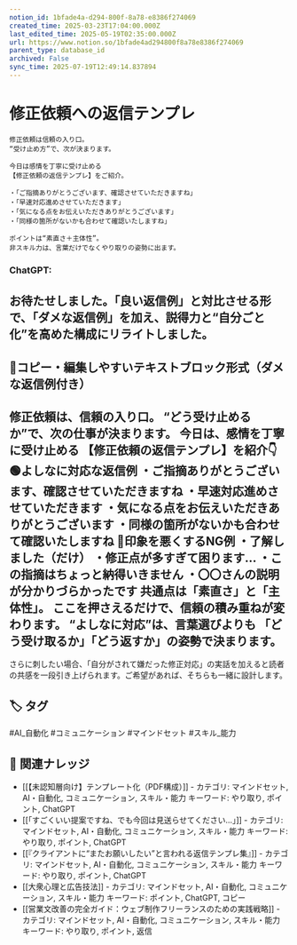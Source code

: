 ```yaml
---
notion_id: 1bfade4a-d294-800f-8a78-e8386f274069
created_time: 2025-03-23T17:04:00.000Z
last_edited_time: 2025-05-19T02:35:00.000Z
url: https://www.notion.so/1bfade4ad294800f8a78e8386f274069
parent_type: database_id
archived: False
sync_time: 2025-07-19T12:49:14.837894
---
```


# 修正依頼への返信テンプレ

```plain text
修正依頼は信頼の入り口。
“受け止め方”で、次が決まります。

今日は感情を丁寧に受け止める
【修正依頼の返信テンプレ】をご紹介。

・「ご指摘ありがとうございます、確認させていただきますね」
・「早速対応進めさせていただきます」
・「気になる点をお伝えいただきありがとうございます」
・「同様の箇所がないかも合わせて確認いたしますね」

ポイントは“素直さ＋主体性”。
非スキル力は、言葉だけでなくやり取りの姿勢に出ます。
```
### ChatGPT:
お待たせしました。「良い返信例」と対比させる形で、「ダメな返信例」を加え、説得力と“自分ごと化”を高めた構成にリライトしました。
---
## 📄コピー・編集しやすいテキストブロック形式（ダメな返信例付き）
修正依頼は、信頼の入り口。
“どう受け止めるか”で、次の仕事が決まります。
今日は、感情を丁寧に受け止める
【修正依頼の返信テンプレ】を紹介👇
🟢よしなに対応な返信例
・ご指摘ありがとうございます、確認させていただきますね
・早速対応進めさせていただきます
・気になる点をお伝えいただきありがとうございます
・同様の箇所がないかも合わせて確認いたしますね
🔴印象を悪くするNG例
・了解しました（だけ）
・修正点が多すぎて困ります…
・この指摘はちょっと納得いきません
・〇〇さんの説明が分かりづらかったです
共通点は「素直さ」と「主体性」。
ここを押さえるだけで、信頼の積み重ねが変わります。
“よしなに対応”は、言葉選びよりも
「どう受け取るか」「どう返すか」の姿勢で決まります。
---
さらに刺したい場合、「自分がされて嫌だった修正対応」の実話を加えると読者の共感を一段引き上げられます。ご希望があれば、そちらも一緒に設計します。

## 🏷️ タグ
#AI_自動化 #コミュニケーション #マインドセット #スキル_能力

## 🔗 関連ナレッジ
- [[【未認知層向け】テンプレート化（PDF構成）]] - カテゴリ: マインドセット, AI・自動化, コミュニケーション, スキル・能力 キーワード: やり取り, ポイント, ChatGPT
- [[「すごくいい提案ですね、でも今回は見送らせてください…」]] - カテゴリ: マインドセット, AI・自動化, コミュニケーション, スキル・能力 キーワード: やり取り, ポイント, ChatGPT
- [[『クライアントに“またお願いしたい”と言われる返信テンプレ集』]] - カテゴリ: マインドセット, AI・自動化, コミュニケーション, スキル・能力 キーワード: やり取り, ポイント, ChatGPT
- [[大衆心理と広告技法]] - カテゴリ: マインドセット, AI・自動化, コミュニケーション, スキル・能力 キーワード: ポイント, ChatGPT, コピー
- [[営業文改善の完全ガイド：ウェブ制作フリーランスのための実践戦略]] - カテゴリ: マインドセット, AI・自動化, コミュニケーション, スキル・能力 キーワード: やり取り, ポイント, 返信
